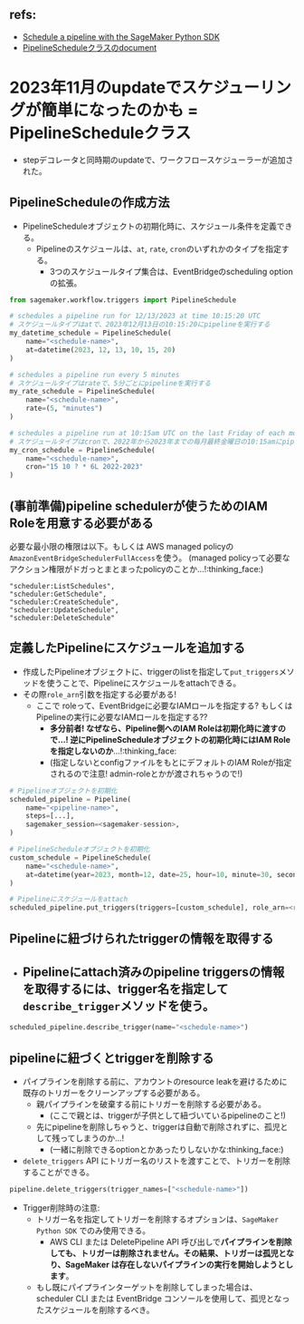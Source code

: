 ## refs:

- [Schedule a pipeline with the SageMaker Python SDK](https://docs.aws.amazon.com/sagemaker/latest/dg/pipeline-eventbridge.html)
- [PipelineScheduleクラスのdocument](https://sagemaker.readthedocs.io/en/stable/workflows/pipelines/sagemaker.workflow.pipelines.html#pipeline-schedule)

# 2023年11月のupdateでスケジューリングが簡単になったのかも = PipelineScheduleクラス

- stepデコレータと同時期のupdateで、ワークフロースケジューラーが追加された。

## PipelineScheduleの作成方法

- PipelineScheduleオブジェクトの初期化時に、スケジュール条件を定義できる。
  - Pipelineのスケジュールは、`at`, `rate`, `cron`のいずれかのタイプを指定する。
    - 3つのスケジュールタイプ集合は、EventBridgeのscheduling optionの拡張。


```python
from sagemaker.workflow.triggers import PipelineSchedule

# schedules a pipeline run for 12/13/2023 at time 10:15:20 UTC
# スケジュールタイプはatで、2023年12月13日の10:15:20にpipelineを実行する
my_datetime_schedule = PipelineSchedule(
    name="<schedule-name>", 
    at=datetime(2023, 12, 13, 10, 15, 20)
)

# schedules a pipeline run every 5 minutes
# スケジュールタイプはrateで、5分ごとにpipelineを実行する
my_rate_schedule = PipelineSchedule(
    name="<schedule-name>", 
    rate=(5, "minutes")
)

# schedules a pipeline run at 10:15am UTC on the last Friday of each month during the years 2022 to 2023
# スケジュールタイプはcronで、2022年から2023年までの毎月最終金曜日の10:15amにpipelineを実行する
my_cron_schedule = PipelineSchedule(
    name="<schedule-name>", 
    cron="15 10 ? * 6L 2022-2023"
)
```

## (事前準備)pipeline schedulerが使うためのIAM Roleを用意する必要がある

必要な最小限の権限は以下。もしくは AWS managed policyの`AmazonEventBridgeSchedulerFullAccess`を使う。
(managed policyって必要なアクション権限がドガっとまとまったpolicyのことか...!:thinking_face:)

```
"scheduler:ListSchedules",
"scheduler:GetSchedule",
"scheduler:CreateSchedule",
"scheduler:UpdateSchedule",
"scheduler:DeleteSchedule"
```

## 定義したPipelineにスケジュールを追加する

- 作成したPipelineオブジェクトに、triggerのlistを指定して`put_triggers`メソッドを使うことで、Pipelineにスケジュールをattachできる。
- その際`role_arn`引数を指定する必要がある! 
  - ここで roleって、EventBridgeに必要なIAMロールを指定する? もしくはPipelineの実行に必要なIAMロールを指定する??
    - **多分前者! なぜなら、Pipeline側へのIAM Roleは初期化時に渡すので...! 逆にPipelineScheduleオブジェクトの初期化時にはIAM Roleを指定しないのか**...!:thinking_face:
    - (指定しないとconfigファイルをもとにデフォルトのIAM Roleが指定されるので注意! admin-roleとかが渡されちゃうので!)

```python
# Pipelineオブジェクトを初期化
scheduled_pipeline = Pipeline(
    name="<pipeline-name>",
    steps=[...],
    sagemaker_session=<sagemaker-session>,
)

# PipelineScheduleオブジェクトを初期化
custom_schedule = PipelineSchedule(
    name="<schedule-name>", 
    at=datetime(year=2023, month=12, date=25, hour=10, minute=30, second=30)
)

# Pipelineにスケジュールをattach
scheduled_pipeline.put_triggers(triggers=[custom_schedule], role_arn=<role>)
```

## Pipelineに紐づけられたtriggerの情報を取得する

- **Pipelineにattach済みのpipeline triggersの情報を取得**するには、trigger名を指定して`describe_trigger`メソッドを使う。
  - 

```python
scheduled_pipeline.describe_trigger(name="<schedule-name>")
```

## pipelineに紐づくとtriggerを削除する

- パイプラインを削除する前に、アカウントのresource leakを避けるために既存のトリガーをクリーンアップする必要がある。
  - 親パイプラインを破棄する前にトリガーを削除する必要がある。
    - (ここで親とは、triggerが子供として紐づいているpipelineのこと!)
  - 先にpipelineを削除しちゃうと、triggerは自動で削除されずに、孤児として残ってしまうのか...!
    - (一緒に削除できるoptionとかあったりしないかな:thinking_face:)
- `delete_triggers` API にトリガー名のリストを渡すことで、トリガーを削除することができる。

```python
pipeline.delete_triggers(trigger_names=["<schedule-name>"])
```

- Trigger削除時の注意:
  - トリガー名を指定してトリガーを削除するオプションは、`SageMaker Python SDK` でのみ使用できる。
    - AWS CLI または DeletePipeline API 呼び出しで**パイプラインを削除しても、トリガーは削除されません。その結果、トリガーは孤児となり、SageMaker は存在しないパイプラインの実行を開始しようとします**。
  - もし既にパイプラインターゲットを削除してしまった場合は、scheduler CLI または EventBridge コンソールを使用して、孤児となったスケジュールを削除するべき。
